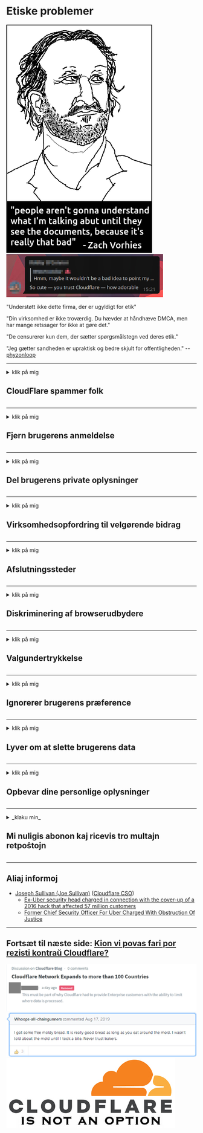 # Etiske problemer

![](../image/itsreallythatbad.jpg)
![](../image/telegram/c81238387627b4bfd3dcd60f56d41626.jpg)

"Understøtt ikke dette firma, der er ugyldigt for etik"

"Din virksomhed er ikke troværdig. Du hævder at håndhæve DMCA, men har mange retssager for ikke at gøre det."

"De censurerer kun dem, der sætter spørgsmålstegn ved deres etik."

"Jeg gætter sandheden er upraktisk og bedre skjult for offentligheden."  -- [phyzonloop](https://twitter.com/phyzonloop)


---


<details>
<summary>klik på mig

## CloudFlare spammer folk
</summary>


Cloudflare sender spam-e-mails til ikke-Cloudflare-brugere.

- Send kun e-mails til abonnenter, der har tilmeldt sig
- Når brugeren siger "stop", skal du stoppe med at sende e-mail

Det er så enkelt. Men Cloudflare er ligeglad.
Cloudflare sagde, at ved hjælp af deres service kan det stoppe alle spammere eller angribere.
Hvordan kan vi stoppe Cloudflare uden at aktivere Cloudflare?


| 🖼 | 🖼 |
| --- | --- |
| ![](../image/cfspam01.jpg) | ![](../image/cfspam03.jpg) |
| ![](../image/cfspam02.jpg) | ![](../image/cfspambrittany.jpg)<br>![](../image/cfspamtwtr.jpg) |

</details>

---

<details>
<summary>klik på mig

## Fjern brugerens anmeldelse
</summary>


Cloudflare censurerer negative anmeldelser.
Hvis du sender anti-Cloudflare-tekst på Twitter, har du en chance for at få et svar fra Cloudflare-medarbejder med "Nej, det er ikke" -meddelelsen.
Hvis du lægger en negativ anmeldelse på ethvert anmeldelsewebsted, prøver de at censurere det.


| 🖼 | 🖼 |
| --- | --- |
| ![](../image/cfcenrev_01.jpg)<br>![](../image/cfcenrev_02.jpg) | ![](../image/cfcenrev_03.jpg) |

</details>

---

<details>
<summary>klik på mig

## Del brugerens private oplysninger
</summary>


Cloudflare har et massivt chikane-problem.
Cloudflare deler personlige oplysninger om dem, der klager over hostede websteder.
De beder dig nogle gange om at angive dit rigtige ID.
Hvis du ikke ønsker at blive chikaneret, angrebet, slået eller dræbt, skal du hellere holde dig væk fra Cloudflared-websteder.


| 🖼 | 🖼 |
| --- | --- |
| ![](../image/cfdox_what.jpg) | ![](../image/cfdox_swat.jpg) |
| ![](../image/cfdox_kill.jpg) | ![](../image/cfdox_threat.jpg) |
| ![](../image/cfdox_dox.jpg) | ![](../image/cfdox_ex1.jpg) |
| ![](../image/cfabuseform.jpg) | ![](../image/cfdox_ex2.jpg) |

</details>

---

<details>
<summary>klik på mig

## Virksomhedsopfordring til velgørende bidrag
</summary>


CloudFlare beder om velgørende bidrag.
Det er ret forfærdeligt, at et amerikansk selskab vil bede om velgørenhed sammen med almennyttige organisationer, der har gode formål.
Hvis du kan lide at blokere folk eller spilder andre menneskers tid, kan du eventuelt bestille nogle pizzaer til Cloudflare-ansatte.


![](../image/cfdonate.jpg)

</details>

---

<details>
<summary>klik på mig

## Afslutningssteder
</summary>


Hvad skal du gøre, hvis dit websted pludselig går ned?
Der rapporteres om, at Cloudflare sletter brugerens konfiguration eller stopper service uden nogen advarsel, tavs.
Vi foreslår, at du finder en bedre udbyder.

![](../image/cftmnt.jpg)

</details>

---

<details>
<summary>klik på mig

## Diskriminering af browserudbydere
</summary>


CloudFlare giver præferencebehandling for dem, der bruger Firefox, mens de giver fjendtlig behandling til brugere af ikke-Tor-Browser frem for Tor.
Tor-brugere af, som med rette nægter at udføre ikke-javascript, modtager også fjendtlig behandling.
Denne adgangsulighed er et netværksneutralitetsmisbrug og magtmisbrug.

![](../image/browdifftbcx.gif)

- Venstre: Tor Browser, Højre: Chrome. Samme IP-adresse.

![](../image/browserdiff.jpg)

- Venstre: Tor Browser Javascript deaktiveret, Cookie aktiveret
- Til højre: Chrome Javascript aktiveret, cookie deaktiveret

![](../image/cfsiryoublocked.jpg)

- QuteBrowser (mindre browser) uden Tor (Clearnet IP)

| ***Browser*** | ***Adgang til behandling*** |
| --- | --- |
| Tor Browser (Javascript aktiveret) | adgang tilladt |
| Firefox (Javascript aktiveret) | adgang forringet |
| Chromium (Javascript aktiveret) | adgang forringet |
| Chromium or Firefox (Javascript er deaktiveret) | adgang nægtet |
| Chromium or Firefox (Cookie deaktiveret) | adgang nægtet |
| QuteBrowser | adgang nægtet |
| lynx | adgang nægtet |
| w3m | adgang nægtet |
| wget | adgang nægtet |


Hvorfor ikke bruge lydknappen til at løse let udfordring?

Ja, der er en lydknap, men den fungerer ikke altid over Tor.
Du får denne meddelelse, når du klikker på den:

```
Prøv igen senere
Din computer eller netværk sender muligvis automatiske forespørgsler.
For at beskytte vores brugere kan vi ikke behandle din anmodning lige nu.
For mere information, se vores hjælpeside
```

</details>

---

<details>
<summary>klik på mig

## Valgundertrykkelse
</summary>


Valg i amerikanske stater tilmelder sig til sidst at stemme via statssekretærens websted i deres bopælsstat.
Republikansk-kontrollerede statssekretærkontorer deltager i undertrykkelse af vælgerne ved at lukke statssekretærens websted gennem Cloudflare.
Cloudflares fjendtlige behandling af Tor-brugere, dens MITM-position som et centraliseret globalt overvågningspunkt og dens skadelige rolle generelt gør potentielle vælgere uvillige til at registrere sig.
Især liberale har en tendens til at omfavne privatliv.
Valgregistreringsformularer indsamler følsomme oplysninger om en vælgers politiske tilbøjelighed, personlige fysiske adresse, personnummer og fødselsdato.
De fleste stater laver kun en undergruppe af denne information offentligt tilgængelig, men Cloudflare ser alle disse oplysninger, når nogen registrerer sig for at stemme.

Bemærk, at papirregistrering ikke omgår Cloudflare, fordi sekretæren for statens medarbejdere til indtastning af data sandsynligvis vil bruge Cloudflare-webstedet til at indtaste dataene.

| 🖼 | 🖼 |
| --- | --- |
| ![](../image/cfvotm_01.jpg) | ![](../image/cfvotm_02.jpg) |

- Change.org er et berømt websted for at samle stemmer og gribe ind.
“mennesker overalt starter kampagner, mobiliserer tilhængere og arbejder med beslutningstagere for at drive løsninger.”
Desværre kan mange mennesker slet ikke se Change.org på grund af Cloudflares aggressive filter.
De blokeres for at underskrive andragendet og dermed udelukke dem fra en demokratisk proces.
Brug af anden ikke-cloudflared platform, såsom OpenPetition, hjælper med at afhjælpe problemet.

| 🖼 | 🖼 |
| --- | --- |
| ![](../image/changeorgasn.jpg) | ![](../image/changeorgtor.jpg) |

- Cloudflares "Atheniske projekt" tilbyder gratis beskyttelse på virksomhedsniveau til statlige og lokale valgwebsteder.
De sagde "deres vælgere kan få adgang til valgoplysninger og vælgerregistrering", men dette er en løgn, fordi mange mennesker bare ikke kan gennemse stedet.

</details>

---

<details>
<summary>klik på mig

## Ignorerer brugerens præference
</summary>


Hvis du fravælger noget, forventer du, at du ikke modtager nogen e-mail om det.
Cloudflare ignorerer brugerens præference og deler data med tredjepartsvirksomheder uden kundens samtykke.
Hvis du bruger deres gratis plan, sender de undertiden e-mail til dig med anmodning om at købe et månedligt abonnement.

![](../image/cfviopl_tp.jpg)

</details>

---

<details>
<summary>klik på mig

## Lyver om at slette brugerens data
</summary>


I henhold til denne ex-cloudflare-kundes blog, lyver Cloudflare om at slette konti.
I dag opbevarer mange virksomheder dine data, når du har lukket eller fjernet din konto.
De fleste af gode virksomheder nævner det i deres privatlivspolitik.
CloudFlare? Ingen.

```
2019-08-05 CloudFlare sendte en bekræftelse på, at de har fjernet min konto.
2019-10-02 Jeg har modtaget en e-mail fra CloudFlare "fordi jeg er kunde"
```

Cloudflare vidste ikke om ordet "fjern".
Hvis det virkelig fjernes, hvorfor fik denne ex-kunde en e-mail?
Han nævnte også, at Cloudflares privatlivspolitik ikke nævner det.

```
Deres nye politik til beskyttelse af personlige oplysninger nævner ikke lagring af data i et år.
```

![](../image/cfviopl_notdel.jpg)

Hvordan kan du stole på Cloudflare, hvis deres privatlivspolitik er en LIE?

</details>

---

<details>
<summary>klik på mig

## Opbevar dine personlige oplysninger
</summary>


Sletning af Cloudflare-konto er hårdt niveau.

```
Indsend en supportbillet ved hjælp af kategorien "Konto"
og anmode om sletning af kontoen i meddelelsesorganet.
Du må ikke have nogen domæner eller kreditkort knyttet til din konto inden du anmoder om sletning.
```

Du vil modtage denne bekræftelses-e-mail.

![](../image/cf_deleteandkeep.jpg)

"Vi er begyndt at behandle din anmodning om sletning" men "Vi vil fortsætte med at gemme dine personlige oplysninger".

Kan du "stole på" dette?

</details>

---

<details>
<summary>_klaku min_

## Mi nuligis abonon kaj ricevis tro multajn retpoŝtojn
</summary>


La uzanto nuligis sian 'Cloudflare stream' abonon kaj li ricevas retpoŝtajn memorigilojn ĉiutage por rememorigi lin pri nuligita abono.
Ne estas malaprobita butono. Kiel vi ĉesas ĉi tiun frenezon?

![](../image/barrageemailcancelsubscription.jpg)

Cloudflare diris al ĉi tiu uzanto kontakti subtenteamo kaj peti ĉiujn viajn enhavojn forigi.

- [t](https://web.archive.org/web/20210412165334/https://twitter.com/JohnHaldson/status/1381651569247088650)

</details>

---

## Aliaj informoj

- [Joseph Sullivan (Joe Sullivan)](../cloudflare_inc/cloudflare_members.md) ([Cloudflare CSO](https://twitter.com/eastdakota/status/1296522269313785862))
  - [Ex-Uber security head charged in connection with the cover-up of a 2016 hack that affected 57 million customers](https://www.businessinsider.com/uber-data-hack-security-head-joe-sullivan-charged-cover-up-2020-8)
  - [Former Chief Security Officer For Uber Charged With Obstruction Of Justice](https://www.justice.gov/usao-ndca/pr/former-chief-security-officer-uber-charged-obstruction-justice)


---

## Fortsæt til næste side:   [Kion vi povas fari por rezisti kontraŭ Cloudflare?](da.action.md)

![](../image/censor_cloudflare_blogcomment.jpg)
![](../image/freemoldybread.jpg)
![](../image/cfisnotanoption.jpg)
